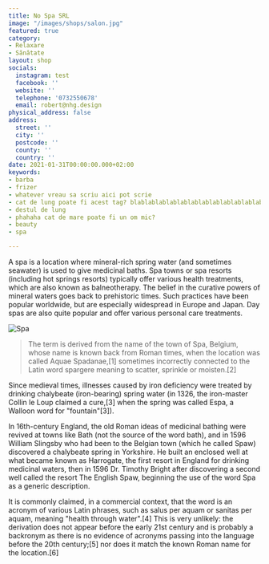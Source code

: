 ```yaml
---
title: No Spa SRL
image: "/images/shops/salon.jpg"
featured: true
category:
- Relaxare
- Sănătate
layout: shop
socials:
  instagram: test
  facebook: ''
  website: ''
  telephone: '0732550678'
  email: robert@nhg.design
physical_address: false
address:
  street: ''
  city: ''
  postcode: ''
  county: ''
  country: ''
date: 2021-01-31T00:00:00.000+02:00
keywords:
- barba
- frizer
- whatever vreau sa scriu aici pot scrie
- cat de lung poate fi acest tag? blablablablablablablablablablablablablablablablablablablablablablablablablablablablablablablablablablablablablablablablablablablablablablablablablablablablablablablablablablablablablablablablablablablablablablablablablablablablablablablablablablablablablablablablablablablablablablablablablablablablablablablablablablablablablablablablablablablabla
- destul de lung
- phahaha cat de mare poate fi un om mic?
- beauty
- spa

---
```

A spa is a location where mineral-rich spring water (and sometimes seawater) is used to give medicinal baths. Spa towns or spa resorts (including hot springs resorts) typically offer various health treatments, which are also known as balneotherapy. The belief in the curative powers of mineral waters goes back to prehistoric times. Such practices have been popular worldwide, but are especially widespread in Europe and Japan. Day spas are also quite popular and offer various personal care treatments.

![Spa](/images/shops/salon.jpg)

> The term is derived from the name of the town of Spa, Belgium, whose name is known back from Roman times, when the location was called Aquae Spadanae,[1] sometimes incorrectly connected to the Latin word spargere meaning to scatter, sprinkle or moisten.[2]

Since medieval times, illnesses caused by iron deficiency were treated by drinking chalybeate (iron-bearing) spring water (in 1326, the iron-master Collin le Loup claimed a cure,[3] when the spring was called Espa, a Walloon word for "fountain"[3]).

In 16th-century England, the old Roman ideas of medicinal bathing were revived at towns like Bath (not the source of the word bath), and in 1596 William Slingsby who had been to the Belgian town (which he called Spaw) discovered a chalybeate spring in Yorkshire. He built an enclosed well at what became known as Harrogate, the first resort in England for drinking medicinal waters, then in 1596 Dr. Timothy Bright after discovering a second well called the resort The English Spaw, beginning the use of the word Spa as a generic description.

It is commonly claimed, in a commercial context, that the word is an acronym of various Latin phrases, such as salus per aquam or sanitas per aquam, meaning "health through water".[4] This is very unlikely: the derivation does not appear before the early 21st century and is probably a backronym as there is no evidence of acronyms passing into the language before the 20th century;[5] nor does it match the known Roman name for the location.[6]